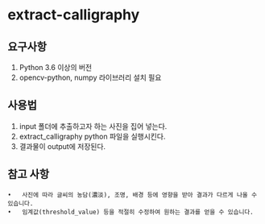 # extract-calligraphy
요구사항
-----
1. Python 3.6 이상의 버전
2. opencv-python, numpy 라이브러리 설치 필요

사용법
----
1. input 폴더에 추출하고자 하는 사진을 집어 넣는다.
2. extract_calligraphy python 파일을 실행시킨다.
3. 결과물이 output에 저장된다.


참고 사항
------
	•	사진에 따라 글씨의 농담(濃淡), 조명, 배경 등에 영향을 받아 결과가 다르게 나올 수 있습니다.
	•	임계값(threshold_value) 등을 적절히 수정하여 원하는 결과를 얻을 수 있습니다.
